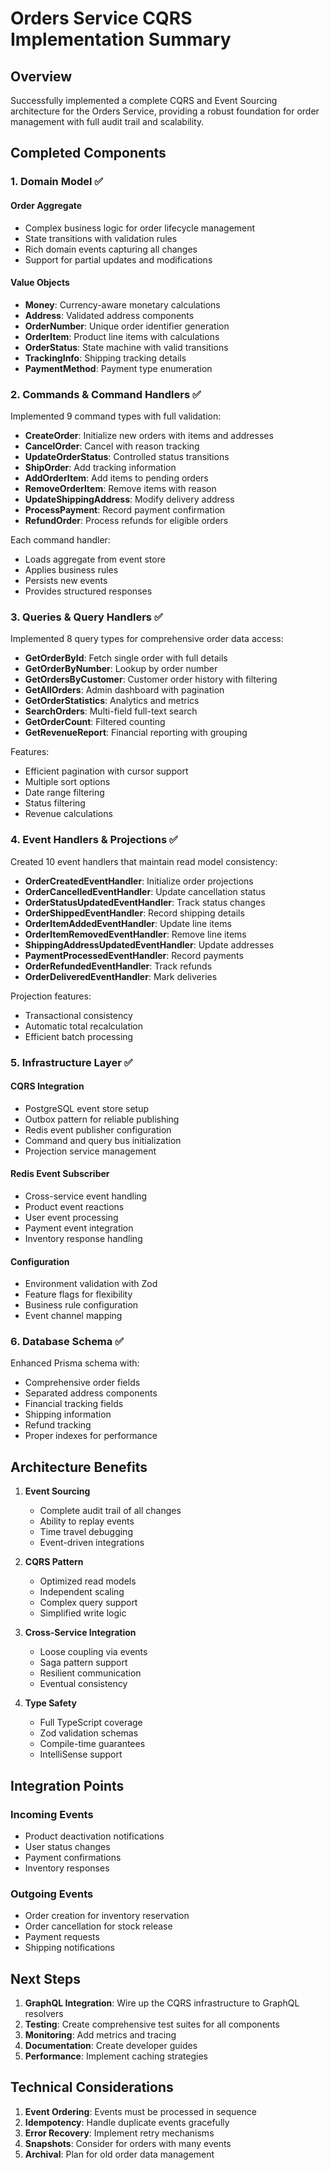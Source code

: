 # Orders Service CQRS Implementation Summary

## Overview

Successfully implemented a complete CQRS and Event Sourcing architecture for the Orders Service, providing a robust foundation for order management with full audit trail and scalability.

## Completed Components

### 1. Domain Model ✅

#### Order Aggregate
- Complex business logic for order lifecycle management
- State transitions with validation rules
- Rich domain events capturing all changes
- Support for partial updates and modifications

#### Value Objects
- **Money**: Currency-aware monetary calculations
- **Address**: Validated address components
- **OrderNumber**: Unique order identifier generation
- **OrderItem**: Product line items with calculations
- **OrderStatus**: State machine with valid transitions
- **TrackingInfo**: Shipping tracking details
- **PaymentMethod**: Payment type enumeration

### 2. Commands & Command Handlers ✅

Implemented 9 command types with full validation:
- **CreateOrder**: Initialize new orders with items and addresses
- **CancelOrder**: Cancel with reason tracking
- **UpdateOrderStatus**: Controlled status transitions
- **ShipOrder**: Add tracking information
- **AddOrderItem**: Add items to pending orders
- **RemoveOrderItem**: Remove items with reason
- **UpdateShippingAddress**: Modify delivery address
- **ProcessPayment**: Record payment confirmation
- **RefundOrder**: Process refunds for eligible orders

Each command handler:
- Loads aggregate from event store
- Applies business rules
- Persists new events
- Provides structured responses

### 3. Queries & Query Handlers ✅

Implemented 8 query types for comprehensive order data access:
- **GetOrderById**: Fetch single order with full details
- **GetOrderByNumber**: Lookup by order number
- **GetOrdersByCustomer**: Customer order history with filtering
- **GetAllOrders**: Admin dashboard with pagination
- **GetOrderStatistics**: Analytics and metrics
- **SearchOrders**: Multi-field full-text search
- **GetOrderCount**: Filtered counting
- **GetRevenueReport**: Financial reporting with grouping

Features:
- Efficient pagination with cursor support
- Multiple sort options
- Date range filtering
- Status filtering
- Revenue calculations

### 4. Event Handlers & Projections ✅

Created 10 event handlers that maintain read model consistency:
- **OrderCreatedEventHandler**: Initialize order projections
- **OrderCancelledEventHandler**: Update cancellation status
- **OrderStatusUpdatedEventHandler**: Track status changes
- **OrderShippedEventHandler**: Record shipping details
- **OrderItemAddedEventHandler**: Update line items
- **OrderItemRemovedEventHandler**: Remove line items
- **ShippingAddressUpdatedEventHandler**: Update addresses
- **PaymentProcessedEventHandler**: Record payments
- **OrderRefundedEventHandler**: Track refunds
- **OrderDeliveredEventHandler**: Mark deliveries

Projection features:
- Transactional consistency
- Automatic total recalculation
- Efficient batch processing

### 5. Infrastructure Layer ✅

#### CQRS Integration
- PostgreSQL event store setup
- Outbox pattern for reliable publishing
- Redis event publisher configuration
- Command and query bus initialization
- Projection service management

#### Redis Event Subscriber
- Cross-service event handling
- Product event reactions
- User event processing
- Payment event integration
- Inventory response handling

#### Configuration
- Environment validation with Zod
- Feature flags for flexibility
- Business rule configuration
- Event channel mapping

### 6. Database Schema ✅

Enhanced Prisma schema with:
- Comprehensive order fields
- Separated address components
- Financial tracking fields
- Shipping information
- Refund tracking
- Proper indexes for performance

## Architecture Benefits

1. **Event Sourcing**
   - Complete audit trail of all changes
   - Ability to replay events
   - Time travel debugging
   - Event-driven integrations

2. **CQRS Pattern**
   - Optimized read models
   - Independent scaling
   - Complex query support
   - Simplified write logic

3. **Cross-Service Integration**
   - Loose coupling via events
   - Saga pattern support
   - Resilient communication
   - Eventual consistency

4. **Type Safety**
   - Full TypeScript coverage
   - Zod validation schemas
   - Compile-time guarantees
   - IntelliSense support

## Integration Points

### Incoming Events
- Product deactivation notifications
- User status changes
- Payment confirmations
- Inventory responses

### Outgoing Events
- Order creation for inventory reservation
- Order cancellation for stock release
- Payment requests
- Shipping notifications

## Next Steps

1. **GraphQL Integration**: Wire up the CQRS infrastructure to GraphQL resolvers
2. **Testing**: Create comprehensive test suites for all components
3. **Monitoring**: Add metrics and tracing
4. **Documentation**: Create developer guides
5. **Performance**: Implement caching strategies

## Technical Considerations

1. **Event Ordering**: Events must be processed in sequence
2. **Idempotency**: Handle duplicate events gracefully
3. **Error Recovery**: Implement retry mechanisms
4. **Snapshots**: Consider for orders with many events
5. **Archival**: Plan for old order data management